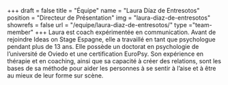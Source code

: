 +++
draft		= false
title		= "Équipe"
name		= "Laura Díaz de Entresotos"
position 	= "Directeur de Présentation"
img			= "laura-diaz-de-entresotos"
showrefs	= false
url			= "/equipe/laura-diaz-de-entresotos/"
type		="team-member"
+++
Laura est coach expérimentée en communication. Avant de rejoindre Ideas on Stage Espagne, elle a travaillé en tant que psychologue pendant plus de 13 ans. Elle possède un doctorat en psychologie de l’université de Oviedo et une certification EuroPsy. Son expérience en thérapie et en coaching, ainsi que sa capacité à créer des relations, sont les bases de sa méthode pour aider les personnes à se sentir à l’aise et à être au mieux de leur forme sur scène.